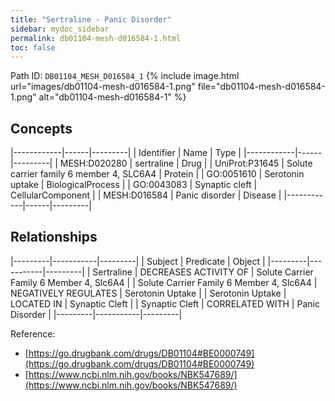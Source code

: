 ```yaml
---
title: "Sertraline - Panic Disorder"
sidebar: mydoc_sidebar
permalink: db01104-mesh-d016584-1.html
toc: false 
---
```



Path ID: `DB01104_MESH_D016584_1`
{% include image.html url="images/db01104-mesh-d016584-1.png" file="db01104-mesh-d016584-1.png" alt="db01104-mesh-d016584-1" %}

## Concepts

|------------|------|---------|
| Identifier | Name | Type    |
|------------|------|---------|
| MESH:D020280 | sertraline | Drug |
| UniProt:P31645 | Solute carrier family 6 member 4, SLC6A4 | Protein |
| GO:0051610 | Serotonin uptake | BiologicalProcess |
| GO:0043083 | Synaptic cleft | CellularComponent |
| MESH:D016584 | Panic disorder | Disease |
|------------|------|---------|

## Relationships

|---------|-----------|---------|
| Subject | Predicate | Object  |
|---------|-----------|---------|
| Sertraline | DECREASES ACTIVITY OF | Solute Carrier Family 6 Member 4, Slc6A4 |
| Solute Carrier Family 6 Member 4, Slc6A4 | NEGATIVELY REGULATES | Serotonin Uptake |
| Serotonin Uptake | LOCATED IN | Synaptic Cleft |
| Synaptic Cleft | CORRELATED WITH | Panic Disorder |
|---------|-----------|---------|

Reference: 
  - [https://go.drugbank.com/drugs/DB01104#BE0000749](https://go.drugbank.com/drugs/DB01104#BE0000749)
  - [https://www.ncbi.nlm.nih.gov/books/NBK547689/](https://www.ncbi.nlm.nih.gov/books/NBK547689/)
